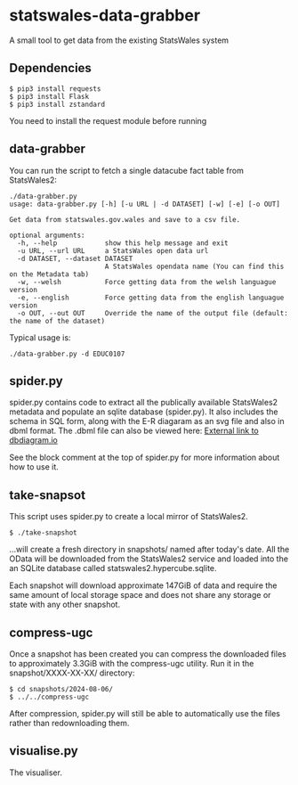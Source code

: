 # statswales-data-grabber

A small tool to get data from the existing StatsWales system

## Dependencies

```
$ pip3 install requests
$ pip3 install Flask
$ pip3 install zstandard
```

You need to install the request module before running


## data-grabber

You can run the script to fetch a single datacube fact table from StatsWales2:

```
./data-grabber.py
usage: data-grabber.py [-h] [-u URL | -d DATASET] [-w] [-e] [-o OUT]

Get data from statswales.gov.wales and save to a csv file.

optional arguments:
  -h, --help            show this help message and exit
  -u URL, --url URL     a StatsWales open data url
  -d DATASET, --dataset DATASET
                        A StatsWales opendata name (You can find this on the Metadata tab)
  -w, --welsh           Force getting data from the welsh languague version
  -e, --english         Force getting data from the english languague version
  -o OUT, --out OUT     Override the name of the output file (default: the name of the dataset)
```

Typical usage is:

```
./data-grabber.py -d EDUC0107
```

## spider.py

spider.py contains code to extract all the publically available StatsWales2
metadata and populate an sqlite database (spider.py).
It also includes the schema in SQL form, along with the E-R diagaram as an svg
file and also in dbml format.
The .dbml file can also be viewed here: [External link to
dbdiagram.io](https://dbdiagram.io/d/StatsWales-E-R-diagram-6508558f02bd1c4a5ec93987)

See the block comment at the top of spider.py for more information about how to
use it.

## take-snapsot

This script uses spider.py to create a local mirror of StatsWales2.

```
$ ./take-snapshot
```

...will create a fresh directory in snapshots/ named after today's date. All
the OData will be downloaded from the StatsWales2 service and loaded into the
an SQLite database called statswales2.hypercube.sqlite.

Each snapshot will download approximate 147GiB of data and require the same
amount of local storage space and does not share any storage or state with any
other snapshot.

## compress-ugc

Once a snapshot has been created you can compress the downloaded files to
approximately 3.3GiB with the compress-ugc utility.
Run it in the snapshot/XXXX-XX-XX/ directory:

```
$ cd snapshots/2024-08-06/
$ ../../compress-ugc
```

After compression, spider.py will still be able to automatically use the files
rather than redownloading them.

## visualise.py

The visualiser.

